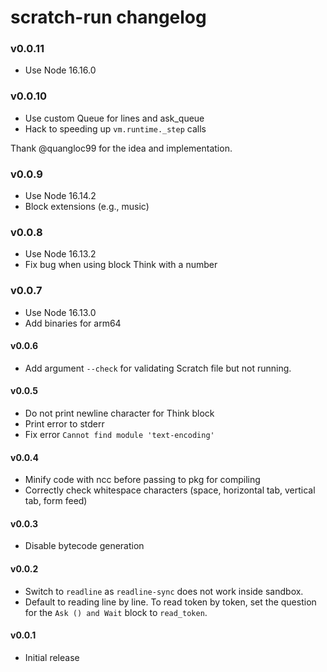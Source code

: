 # scratch-run changelog

### v0.0.11

- Use Node 16.16.0

### v0.0.10

- Use custom Queue for lines and ask_queue
- Hack to speeding up `vm.runtime._step` calls

Thank @quangloc99 for the idea and implementation.

### v0.0.9

- Use Node 16.14.2
- Block extensions (e.g., music)

### v0.0.8

- Use Node 16.13.2
- Fix bug when using block Think with a number

### v0.0.7

- Use Node 16.13.0
- Add binaries for arm64

#### v0.0.6

- Add argument `--check` for validating Scratch file but not running.

#### v0.0.5

- Do not print newline character for Think block
- Print error to stderr
- Fix error `Cannot find module 'text-encoding'`

#### v0.0.4

- Minify code with ncc before passing to pkg for compiling
- Correctly check whitespace characters (space, horizontal tab, vertical tab, form feed)

#### v0.0.3

- Disable bytecode generation

#### v0.0.2

- Switch to `readline` as `readline-sync` does not work inside sandbox.
- Default to reading line by line. To read token by token, set the question for the `Ask () and Wait` block to `read_token`.

#### v0.0.1

- Initial release
